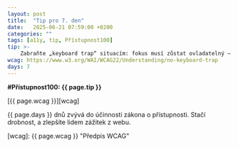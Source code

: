 ```yaml
---
layout: post
title:  "Tip pro 7. den"
date:   2025-06-21 07:59:00 +0200
categories: ""
tags: [a11y, tip, Přístupnost100]
tip: >- 
    Zabraňte „keyboard trap“ situacím: fokus musí zůstat ovladatelný – testujte a zajistěte správné chování Taby, zejména u dialogů a externích prvků.
wcag: https://www.w3.org/WAI/WCAG22/Understanding/no-keyboard-trap
days: 7
---
```

**#Přístupnost100: {{ page.tip }}**

[{{ page.wcag }}][wcag]

{{ page.days }} dnů zvývá do účinnosti zákona o přístupnosti. Stačí drobnost, a zlepšíte lidem zážitek z webu.

[wcag]: {{ page.wcag }} "Předpis WCAG"
